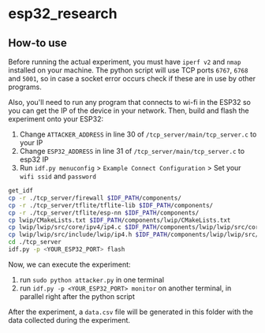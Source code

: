 # esp32_research

## How-to use
Before running the actual experiment, you must have `iperf v2` and `nmap` installed
on your machine. The python script will use TCP ports `6767`, `6768` and `5001`, so
in case a socket error occurs check if these are in use by other programs.

Also, you'll need to run any program that connects to wi-fi in the ESP32 so you can
get the IP of the device in your network. Then, build and flash the experiment
onto your ESP32:
1. Change `ATTACKER_ADDRESS` in line 30 of `/tcp_server/main/tcp_server.c` to your IP
2. Change `ESP32_ADDRESS` in line 31 of `/tcp_server/main/tcp_server.c` to esp32 IP
3. Run `idf.py menuconfig` > `Example Connect Configuration` > Set your `wifi ssid` and `password`

```bash
get_idf
cp -r ./tcp_server/firewall $IDF_PATH/components/
cp -r ./tcp_server/tflite/tflite-lib $IDF_PATH/components/
cp -r ./tcp_server/tflite/esp-nn $IDF_PATH/components/
cp lwip/CMakeLists.txt $IDF_PATH/components/lwip/CMakeLists.txt
cp lwip/lwip/src/core/ipv4/ip4.c $IDF_PATH/components/lwip/lwip/src/core/ipv4/ip4.c
cp lwip/lwip/src/include/lwip/ip4.h $IDF_PATH/components/lwip/lwip/src/include/lwip/ip4.h
cd ./tcp_server
idf.py -p <YOUR_ESP32_PORT> flash
```

Now, we can execute the experiment:
1. run `sudo python attacker.py` in one terminal
2. run `idf.py -p <YOUR_ESP32_PORT> monitor` on another terminal, in parallel right after the python script

After the experiment, a `data.csv` file will be generated in this folder with the
data collected during the experiment.

